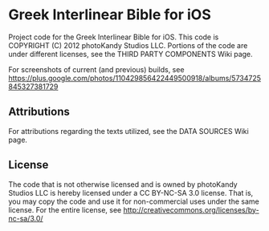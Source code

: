 Greek Interlinear Bible for iOS
===============================

Project code for the Greek Interlinear Bible for iOS. This code is COPYRIGHT (C) 2012 photoKandy Studios LLC.
Portions of the code are under different licenses, see the THIRD PARTY COMPONENTS Wiki page.

For screenshots of current (and previous) builds, see https://plus.google.com/photos/110429856422449500918/albums/5734725845327381729

Attributions
------------

For attributions regarding the texts utilized, see the DATA SOURCES Wiki page.

License
-------

The code that is not otherwise licensed and is owned by photoKandy Studios LLC is hereby
licensed under a CC BY-NC-SA 3.0 license. That is, you may copy the code and use it for 
non-commercial uses under the same license. For the entire license, see http://creativecommons.org/licenses/by-nc-sa/3.0/

